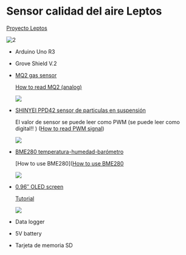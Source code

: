# Sensor calidad del aire Leptos

[Proyecto Leptos ](https://imvec.tech/leptos/)

![2](https://imvec.tech/wp-content/uploads/2016/09/LeptosSteps001-1024x768.jpg)


* Arduino Uno R3

* Grove Shield V.2

* [MQ2 gas sensor](https://es.aliexpress.com/store/product/MQ-2-MQ2-Smoke-Gas-LPG-Butane-Hydrogen-Gas-Sensor-Detector-Module-For-Arduino/1185416_1729086285.html?spm=2114.04010208.3.39.NUG8dz&ws_ab_test=searchweb0_0,searchweb201602_4_10065_10068_10069_10017_10080_10082_10081_10060_10061_10062_10056_10055_10037_10054_10033_10059_10032_10078_10079_10077_10073_10070_421_420_10052_10053_10050_10051,searchweb201603_6&btsid=a74f1abd-c76b-4a9a-a272-9e077de96f70)

  [How to read MQ2 (analog)](http://www.instructables.com/id/How-to-use-MQ2-Gas-Sensor-Arduino-Tutorial/)

  ![](https://ae01.alicdn.com/kf/HTB1_QELJpXXXXbQXFXXq6xXFXXX6/220878921/HTB1_QELJpXXXXbQXFXXq6xXFXXX6.jpg)


* [SHINYEI PPD42 sensor de particulas en suspensión](https://es.aliexpress.com/item/SHINYEI-dust-sensor-PPD42NS-PPD4NS-PPD42NJ-dust-sensor-with-cable/32305336628.html?spm=2114.13010608.0.0.BrP51G&detailNewVersion=&categoryId=523)

  El valor de sensor se puede leer como  PWM (se puede leer como digital!! ) ([How to read PWM signal](http://www.benripley.com/diy/arduino/three-ways-to-read-a-pwm-signal-with-arduino/))

  ![](https://ae01.alicdn.com/kf/HTB1MSx0HpXXXXcIXVXXq6xXFXXX3/220667657/HTB1MSx0HpXXXXcIXVXXq6xXFXXX3.jpg?size=157456&height=750&width=1000&hash=430f15c763a3fbbfffd49bbbfc82cf10)

* [BME280 temperatura-humedad-barómetro](https://es.aliexpress.com/item/1PCS-GY-BME280-3-3-precision-altimeter-atmospheric-pressure-BME280-sensor-module/32677515107.html?spm=2114.13010608.0.0.BrP51G&detailNewVersion=&categoryId=400103)

  [How to use BME280]([How to use BME280](https://www.adafruit.com/product/2652)

  ![](https://cdn-shop.adafruit.com/970x728/2652-00.jpg)

* [0.96″ OLED screen](https://es.aliexpress.com/item/New-Professional-0-96-inch-I2C-IIC-Serial-128-64-OLED-LCD-Screen-Module-White-New/32669650813.html?spm=2114.13010608.0.0.BrP51G)

  [Tutorial](https://www.adafruit.com/products/326#learn-anchor)

  ![](https://cdn-shop.adafruit.com/970x728/326-18.jpg)



* Data logger
* 5V battery
* Tarjeta de memoria SD
